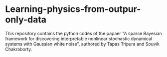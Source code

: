 # Learning-physics-from-outpur-only-data
This repository contains the python codes of the papaer "A sparse Bayesian framework for discovering interpretable nonlinear stochastic dynamical systems with Gaussian white noise", authored by Tapas Tripura and Souvik Chakraborty.
